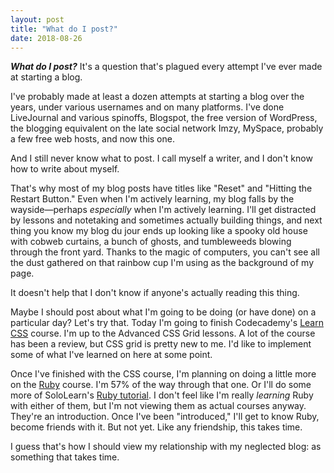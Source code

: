 ```yaml
---
layout: post
title: "What do I post?"
date: 2018-08-26
---
```

***What do I post?*** It's a question that's plagued every attempt I've ever made at starting a blog.

I've probably made at least a dozen attempts at starting a blog over the years, under various usernames and on many platforms. I've done LiveJournal and various spinoffs, Blogspot, the free version of WordPress, the blogging equivalent on the late social network Imzy, MySpace, probably a few free web hosts, and now this one.

And I still never know what to post. I call myself a writer, and I don't know how to write about myself.

That's why most of my blog posts have titles like "Reset" and "Hitting the Restart Button." Even when I'm actively learning, my blog falls by the wayside&mdash;perhaps *especially* when I'm actively learning. I'll get distracted by lessons and notetaking and sometimes actually building things, and next thing you know my blog du jour ends up looking like a spooky old house with cobweb curtains, a bunch of ghosts, and tumbleweeds blowing through the front yard. Thanks to the magic of computers, you can't see all the dust gathered on that rainbow cup I'm using as the background of my page.

It doesn't help that I don't know if anyone's actually reading this thing.

Maybe I should post about what I'm going to be doing (or have done) on a particular day? Let's try that. Today I'm going to finish Codecademy's [Learn CSS](https://www.codecademy.com/learn/learn-css) course. I'm up to the Advanced CSS Grid lessons. A lot of the course has been a review, but CSS grid is pretty new to me. I'd like to implement some of what I've learned on here at some point.

Once I've finished with the CSS course, I'm planning on doing a little more on the [Ruby](https://www.codecademy.com/learn/learn-ruby) course. I'm 57% of the way through that one. Or I'll do some more of SoloLearn's [Ruby tutorial](https://www.sololearn.com/Play/Ruby/). I don't feel like I'm really *learning* Ruby with either of them, but I'm not viewing them as actual courses anyway. They're an introduction. Once I've been "introduced," I'll get to know Ruby, become friends with it. But not yet. Like any friendship, this takes time.

I guess that's how I should view my relationship with my neglected blog: as something that takes time.